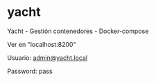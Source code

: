 # yacht
Yacht - Gestión contenedores - Docker-compose

Ver en "localhost:8200"

Usuario: admin@yacht.local 

Password: pass



